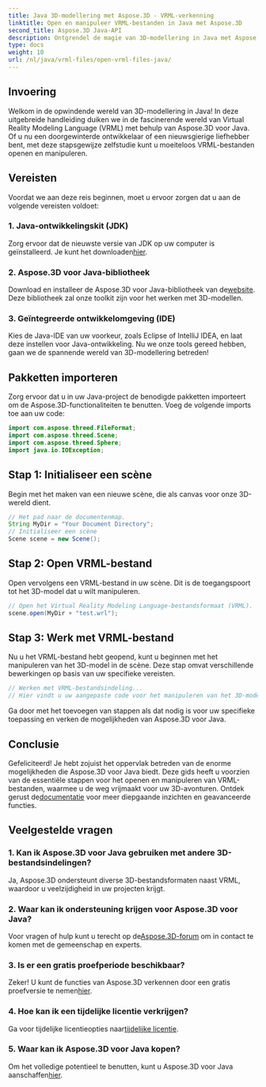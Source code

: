 ```yaml
---
title: Java 3D-modellering met Aspose.3D - VRML-verkenning
linktitle: Open en manipuleer VRML-bestanden in Java met Aspose.3D
second_title: Aspose.3D Java-API
description: Ontgrendel de magie van 3D-modellering in Java met Aspose.3D. Open en manipuleer VRML-bestanden naadloos. Duik in een wereld van onbegrensde mogelijkheden!
type: docs
weight: 10
url: /nl/java/vrml-files/open-vrml-files-java/
---
```

## Invoering
Welkom in de opwindende wereld van 3D-modellering in Java! In deze uitgebreide handleiding duiken we in de fascinerende wereld van Virtual Reality Modeling Language (VRML) met behulp van Aspose.3D voor Java. Of u nu een doorgewinterde ontwikkelaar of een nieuwsgierige liefhebber bent, met deze stapsgewijze zelfstudie kunt u moeiteloos VRML-bestanden openen en manipuleren.
## Vereisten
Voordat we aan deze reis beginnen, moet u ervoor zorgen dat u aan de volgende vereisten voldoet:
### 1. Java-ontwikkelingskit (JDK)
 Zorg ervoor dat de nieuwste versie van JDK op uw computer is geïnstalleerd. Je kunt het downloaden[hier](https://www.oracle.com/java/technologies/javase-downloads.html).
### 2. Aspose.3D voor Java-bibliotheek
Download en installeer de Aspose.3D voor Java-bibliotheek van de[website](https://releases.aspose.com/3d/java/). Deze bibliotheek zal onze toolkit zijn voor het werken met 3D-modellen.
### 3. Geïntegreerde ontwikkelomgeving (IDE)
Kies de Java-IDE van uw voorkeur, zoals Eclipse of IntelliJ IDEA, en laat deze instellen voor Java-ontwikkeling.
Nu we onze tools gereed hebben, gaan we de spannende wereld van 3D-modellering betreden!
## Pakketten importeren
Zorg ervoor dat u in uw Java-project de benodigde pakketten importeert om de Aspose.3D-functionaliteiten te benutten. Voeg de volgende imports toe aan uw code:
```java
import com.aspose.threed.FileFormat;
import com.aspose.threed.Scene;
import com.aspose.threed.Sphere;
import java.io.IOException;
```
## Stap 1: Initialiseer een scène
Begin met het maken van een nieuwe scène, die als canvas voor onze 3D-wereld dient.
```java
// Het pad naar de documentenmap.
String MyDir = "Your Document Directory";
// Initialiseer een scène
Scene scene = new Scene();
```
## Stap 2: Open VRML-bestand
Open vervolgens een VRML-bestand in uw scène. Dit is de toegangspoort tot het 3D-model dat u wilt manipuleren.
```java
// Open het Virtual Reality Modeling Language-bestandsformaat (VRML).
scene.open(MyDir + "test.wrl");
```
## Stap 3: Werk met VRML-bestand
Nu u het VRML-bestand hebt geopend, kunt u beginnen met het manipuleren van het 3D-model in de scène. Deze stap omvat verschillende bewerkingen op basis van uw specifieke vereisten.
```java
// Werken met VRML-bestandsindeling...
// Hier vindt u uw aangepaste code voor het manipuleren van het 3D-model
```
Ga door met het toevoegen van stappen als dat nodig is voor uw specifieke toepassing en verken de mogelijkheden van Aspose.3D voor Java.
## Conclusie
Gefeliciteerd! Je hebt zojuist het oppervlak betreden van de enorme mogelijkheden die Aspose.3D voor Java biedt. Deze gids heeft u voorzien van de essentiële stappen voor het openen en manipuleren van VRML-bestanden, waarmee u de weg vrijmaakt voor uw 3D-avonturen.
 Ontdek gerust de[documentatie](https://reference.aspose.com/3d/java/) voor meer diepgaande inzichten en geavanceerde functies.
## Veelgestelde vragen
### 1. Kan ik Aspose.3D voor Java gebruiken met andere 3D-bestandsindelingen?
Ja, Aspose.3D ondersteunt diverse 3D-bestandsformaten naast VRML, waardoor u veelzijdigheid in uw projecten krijgt.
### 2. Waar kan ik ondersteuning krijgen voor Aspose.3D voor Java?
 Voor vragen of hulp kunt u terecht op de[Aspose.3D-forum](https://forum.aspose.com/c/3d/18) om in contact te komen met de gemeenschap en experts.
### 3. Is er een gratis proefperiode beschikbaar?
 Zeker! U kunt de functies van Aspose.3D verkennen door een gratis proefversie te nemen[hier](https://releases.aspose.com/).
### 4. Hoe kan ik een tijdelijke licentie verkrijgen?
 Ga voor tijdelijke licentieopties naar[tijdelijke licentie](https://purchase.aspose.com/temporary-license/).
### 5. Waar kan ik Aspose.3D voor Java kopen?
 Om het volledige potentieel te benutten, kunt u Aspose.3D voor Java aanschaffen[hier](https://purchase.aspose.com/buy).